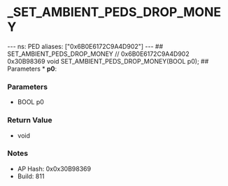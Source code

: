 # _SET_AMBIENT_PEDS_DROP_MONEY

--- ns: PED aliases: ["0x6B0E6172C9A4D902"] --- ## SET_AMBIENT_PEDS_DROP_MONEY  // 0x6B0E6172C9A4D902 0x30B98369 void SET_AMBIENT_PEDS_DROP_MONEY(BOOL p0);  ## Parameters * **p0**:

### Parameters
* BOOL p0

### Return Value
* void

### Notes
* AP Hash: 0x0x30B98369
* Build: 811

